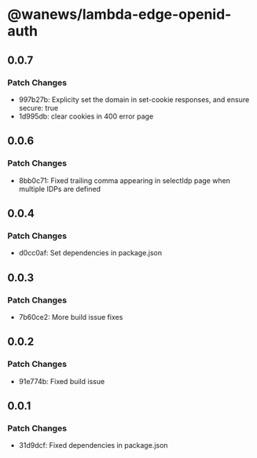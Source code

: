 # @wanews/lambda-edge-openid-auth

## 0.0.7

### Patch Changes

- 997b27b: Explicity set the domain in set-cookie responses, and ensure secure: true
- 1d995db: clear cookies in 400 error page

## 0.0.6

### Patch Changes

- 8bb0c71: Fixed trailing comma appearing in selectIdp page when multiple IDPs are defined

## 0.0.4

### Patch Changes

- d0cc0af: Set dependencies in package.json

## 0.0.3

### Patch Changes

- 7b60ce2: More build issue fixes

## 0.0.2

### Patch Changes

- 91e774b: Fixed build issue

## 0.0.1

### Patch Changes

- 31d9dcf: Fixed dependencies in package.json
